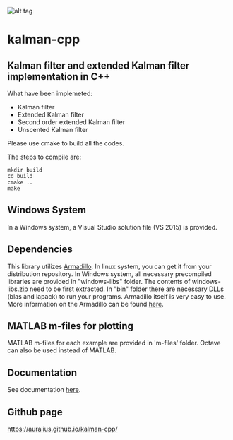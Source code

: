 ![alt tag](https://travis-ci.org/auralius/kalman-cpp.svg?branch=master)

# kalman-cpp

## Kalman filter and extended Kalman filter implementation in C++ 

What have been implemeted:  
* Kalman filter  
* Extended Kalman filter  
* Second order extended Kalman filter  
* Unscented Kalman filter  

Please use cmake to build all the codes.

The steps to compile are:

```
mkdir build
cd build
cmake ..
make
```  

## Windows System  

In a Windows system, a Visual Studio solution file (VS 2015) is provided. 

## Dependencies

This library utilizes [Armadillo](http://arma.sourceforge.net). 
In linux system, you can get it from your distribution repository. 
In Windows system, all necessary precompiled libraries are provided in "windows-libs" folder. 
The contents of windows-libs.zip need to be first extracted. 
In "bin" folder there are necessary DLLs (blas and lapack) to run your programs.
Armadillo itself is very easy to use. 
More information on the Armadillo can be found [here](http://arma.sourceforge.net/docs.html).

## MATLAB m-files for plotting

MATLAB m-files for each example are provided in 'm-files' folder. Octave can also be used instead of MATLAB.

## Documentation

See documentation [here](https://auralius.github.io/kalman-cpp/docs/html/index.html).

## Github page  
https://auralius.github.io/kalman-cpp/

